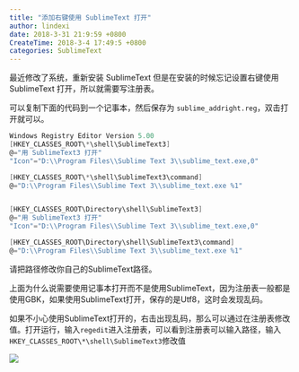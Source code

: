 ```yaml
---
title: "添加右键使用 SublimeText 打开"
author: lindexi
date: 2018-3-31 21:9:59 +0800
CreateTime: 2018-3-4 17:49:5 +0800
categories: SublimeText
---
```


最近修改了系统，重新安装 SublimeText 但是在安装的时候忘记设置右键使用 SublimeText 打开，所以就需要写注册表。

<!--more-->


<!-- 标签：SublimeText -->

可以复制下面的代码到一个记事本，然后保存为 `sublime_addright.reg`，双击打开就可以。

```csharp
Windows Registry Editor Version 5.00
[HKEY_CLASSES_ROOT\*\shell\SublimeText3]
@="用 SublimeText3 打开"
"Icon"="D:\\Program Files\\Sublime Text 3\\sublime_text.exe,0"

[HKEY_CLASSES_ROOT\*\shell\SublimeText3\command]
@="D:\\Program Files\\Sublime Text 3\\sublime_text.exe %1"


[HKEY_CLASSES_ROOT\Directory\shell\SublimeText3]
@="用 SublimeText3 打开"
"Icon"="D:\\Program Files\\Sublime Text 3\\sublime_text.exe,0"

[HKEY_CLASSES_ROOT\Directory\shell\SublimeText3\command]
@="D:\\Program Files\\Sublime Text 3\\sublime_text.exe %1"
```

请把路径修改你自己的SublimeText路径。

上面为什么说需要使用记事本打开而不是使用SublimeText，因为注册表一般都是使用GBK，如果使用SublimeText打开，保存的是Utf8，这时会发现乱码。

如果不小心使用SublimeText打开的，右击出现乱码，那么可以通过在注册表修改值。打开运行，输入`regedit`进入注册表，可以看到注册表可以输入路径，输入`HKEY_CLASSES_ROOT\*\shell\SublimeText3`修改值

![](http://7xqpl8.com1.z0.glb.clouddn.com/65fb6078-c169-4ce3-cdd9-e35752d07be0%2F201834175414.jpg)

